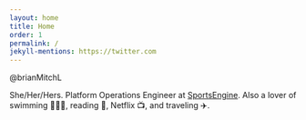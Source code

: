 ```yaml
---
layout: home
title: Home
order: 1
permalink: /
jekyll-mentions: https://twitter.com
---
```


@brianMitchL

She/Her/Hers. Platform Operations Engineer at <a href="https://www.sportsengine.com/solutions/" target="_blank">SportsEngine</a>. Also a lover of swimming 🏊🏻‍♀️, reading 📖, Netflix 📺, and traveling ✈️.
